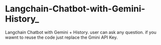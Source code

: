 # Langchain-Chatbot-with-Gemini-History_
Langchain Chatbot with Gemini + History. user can ask any question. if you wawnt to reuse the code just replace the Gmini API Key.
